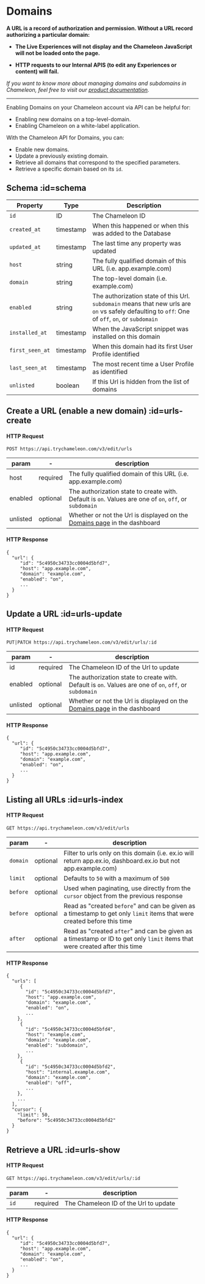# Domains

**A URL is a record of authorization and permission. Without a URL record authorizing a particular domain:**

- **The Live Experiences will not display and the Chameleon JavaScript will not be loaded onto the page.**

- **HTTP requests to our Internal APIS (to edit any Experiences or content) will fail.**


*If you want to know more about managing domains and subdomains in Chameleon, feel free to visit our [product documentation](https://help.trychameleon.com/en/articles/1318033-managing-domains-and-subdomains).*

------



Enabling Domains on your Chameleon account via API can be helpful for:

- Enabling new domains on a top-level-domain.
- Enabling Chameleon on a white-label application.



With the Chameleon API for Domains, you can:

- Enable new domains.
- Update a previously existing domain.
- Retrieve all domains that correspond to the specified parameters.
- Retrieve a specific domain based on its `id`.


## Schema :id=schema

| Property | Type | Description |
| --- | --- | --- |
| `id` | ID | The Chameleon ID |
| `created_at` | timestamp | When this happened or when this was added to the Database |
| `updated_at` | timestamp | The last time any property was updated |
| `host` | string | The fully qualified domain of this URL (i.e. app.example.com) |
| `domain` | string | The top-level domain (i.e. example.com) |
| `enabled` | string | The authorization state of this Url. `subdomain` means that new urls are `on` vs safely defaulting to `off`: One of `off`, `on`, or `subdomain` |
| `installed_at` | timestamp | When the JavaScript snippet was installed on this domain |
| `first_seen_at` | timestamp | When this domain had its first User Profile identified |
| `last_seen_at` | timestamp | The most recent time a User Profile as identified |
| `unlisted` | boolean | If this Url is hidden from the list of domains |



## Create a URL (enable a new domain) :id=urls-create

#### HTTP Request

```
POST https://api.trychameleon.com/v3/edit/urls
```

| param    | -        | description                                                  |
| -------- | -------- | ------------------------------------------------------------ |
| host     | required | The fully qualified domain of this URL (i.e. app.example.com) |
| enabled  | optional | The authorization state to create with. Default is `on`. Values are one of `on`, `off`, or `subdomain` |
| unlisted | optional | Whether or not the Url is displayed on the [Domains page](https://app.trychameleon.com/settings/domains) in the dashboard |

#### HTTP Response

```
{
  "url": {
     "id": "5c4950c34733cc0004d5bfd7",
     "host": "app.example.com",
     "domain": "example.com",
     "enabled": "on",
     ...
  }
}
```



## Update a URL :id=urls-update

#### HTTP Request

```
PUT|PATCH https://api.trychameleon.com/v3/edit/urls/:id
```

| param    | -        | description                                                  |
| -------- | -------- | ------------------------------------------------------------ |
| id       | required | The Chameleon ID of the Url to update                        |
| enabled  | optional | The authorization state to create with. Default is `on`. Values are one of `on`, `off`, or `subdomain` |
| unlisted | optional | Whether or not the Url is displayed on the [Domains page](https://app.trychameleon.com/settings/domains) in the dashboard |

#### HTTP Response

```
{
  "url": {
     "id": "5c4950c34733cc0004d5bfd7",
     "host": "app.example.com",
     "domain": "example.com",
     "enabled": "on",
     ...
  }
}
```



## Listing all URLs :id=urls-index

#### HTTP Request

```
GET https://api.trychameleon.com/v3/edit/urls
```

| param  | -        | description                                                  |
| ------ | -------- | ------------------------------------------------------------ |
| `domain` | optional | Filter to urls only on this domain (i.e. ex.io will return app.ex.io, dashboard.ex.io but not app.example.com) |
| `limit`  | optional | Defaults to `50` with a maximum of `500`                     |
| `before` | optional | Used when paginating, use directly from the `cursor` object from the previous response |
| `before` | optional | Read as "created `before`" and can be given as a timestamp to get only `limit` items that were created before this time |
| `after`  | optional | Read as "created `after`" and can be given as a timestamp or ID to get only `limit` items that were created after this time |

#### HTTP Response

```
{
  "urls": [
     {
       "id": "5c4950c34733cc0004d5bfd7",
       "host": "app.example.com",
       "domain": "example.com",
       "enabled": "on",
       ...
    },
     {
       "id": "5c4950c34733cc0004d5bfd4",
       "host": "example.com",
       "domain": "example.com",
       "enabled": "subdomain",
       ...
    },
     {
       "id": "5c4950c34733cc0004d5bfd2",
       "host": "internal.example.com",
       "domain": "example.com",
       "enabled": "off",
       ...
    },
    ...
  ],
  "cursor": {
    "limit": 50,
    "before": "5c4950c34733cc0004d5bfd2"
  }
}
```



## Retrieve a URL :id=urls-show

#### HTTP Request

```
GET https://api.trychameleon.com/v3/edit/urls/:id
```

| param | -        | description                           |
| ----- | -------- | ------------------------------------- |
| `id`    | required | The Chameleon ID of the Url to update |

#### HTTP Response

```
{
  "url": {
     "id": "5c4950c34733cc0004d5bfd7",
     "host": "app.example.com",
     "domain": "example.com",
     "enabled": "on",
     ...
  }
}
```
